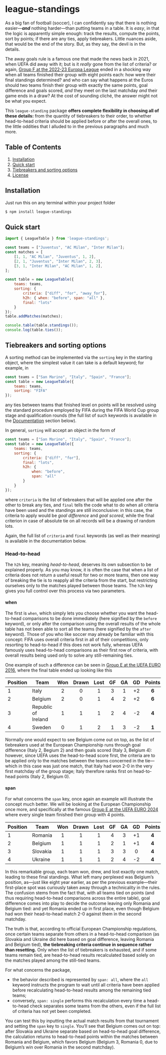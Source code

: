 # league-standings

As a big fan of football (soccer), I can confidently say that there is nothing easier—***and*** nothing harder—than putting teams in a table. It is *easy*, in that the logic is apparently simple enough: track the results, compute the points, sort by points; if there are any ties, apply tiebreakers. Little nuances aside, that would be the end of the story. But, as they say, the devil is in the details.

The away goals rule is a famous one that made the news back in 2021, when UEFA did away with it; but is it *really* gone from the list of criteria? or again, [Group F at the 2022-23 Europa League](https://en.wikipedia.org/wiki/2022%E2%80%9323_UEFA_Europa_League_group_stage) ended in a shocking way when all teams finished their group with eight points each: how were their final standings determined? and who can say what happens at the Euros should two teams finish their group with exactly the same points, goal difference and goals scored, *and* they meet on the last matchday *and* their game ends in a draw? At the cost of sounding cliché, the answer might not be what you expect.

This `league-standing` package **offers complete flexibility in choosing all of these details:** from the quantity of tiebreakers to their order, to whether head-to-head criteria should be applied before or after the overall ones, to the little oddities that I alluded to in the previous paragraphs and much more.

## Table of Contents

1. [Installation](#installation)
2. [Quick start](#quick-start)
3. [Tiebreakers and sorting options](#tiebreakers-and-sorting-options)
4. [License](#license)

## Installation

Just run this on any terminal within your project folder

```bash
$ npm install league-standings
```

## Quick start

```javascript
import { LeagueTable } from 'league-standings';

const teams = ["Juventus", "AC Milan", "Inter Milan"];
const matches = [
    [1, 1, "AC Milan", "Juventus", 1, 2],
    [2, 1, "Juventus", "Inter Milan", 2, 3],
    [3, 1, "Inter Milan", "AC Milan", 1, 2],
];

const table = new LeagueTable({
    teams: teams,
    sorting: {
        criteria: ["diff", "for", "away_for"],
        h2h: { when: "before", span: "all" },
        final: "lots"
    }
});
table.addMatches(matches);

console.table(table.standings());
console.log(table.ties());
```

## Tiebreakers and sorting options

A sorting method can be implemented via the `sorting` key in the starting object, where the simplest value it can take is a default keyword; for example, in

```javascript
const teams = ["San Marino", "Italy", "Spain", "France"];
const table = new LeagueTable({
    teams: teams,
    sorting: "FIFA"
});
```
any ties between teams that finished level on points will be resolved using the standard procedure employed by FIFA during the FIFA World Cup group stage and qualification rounds (the full list of such keywords is available in the [Documentation](#documentation) section below).

In general, `sorting` will accept an object in the form of

```javascript
const teams = ["San Marino", "Italy", "Spain", "France"];
const table = new LeagueTable({
    teams: teams,
    sorting: {
        criteria: ["diff", "for"],
        final: "lots",
        h2h: {
            when: "before",
            span: "all"
        }
    }
});
```
where `criteria` is the list of tiebreakers that will be applied one after the other to break any ties, and `final` tells the code what to do when all criteria have been used and the standings are still inconclusive: in this case, the criteria to apply would be *goal difference* and *goal scored*, while the final criterion in case of absolute tie on all records will be a drawing of random lots.

Again, the full list of `criteria` and `final` keywords (as well as their meaning) is available in the documentation below.

### Head-to-head

The `h2h` key, meaning *head-to-head*, deserves its own subsection to be explained properly. As you may know, it is often the case that when a list of criteria does not return a useful result for two or more teams, then one way of breaking the tie is to reapply all the criteria from the start, but restricting ourselves only to the matches played between those teams. The `h2h` key gives you full control over this process via two parameters.

#### when

The first is `when`, which simply lets you choose whether you want the head-to-head comparisons to be done immediately (here signified by the `before` keyword), or only after the comparison using the overall results of the whole table has not been able to sort all the teams (here signified by the `after` keyword). Those of you who like soccer may already be familiar with this concept: FIFA uses overall criteria first in all of their competitions, only resorting to head-to-head if this does not work fully, whereas UEFA famously uses head-to-head comparisons as their first row of criteria, with overall results being used only to solve any still-remaining ties.

One example of such a difference can be seen in [Group E at the UEFA EURO 2016](https://en.wikipedia.org/wiki/UEFA_Euro_2016), where the final table ended up looking like this

| Position | Team       | Won | Drawn | Lost | GF        | GA            | GD               | Points |
|----------|------------|:---:|:-----:|:----:|:---------:|:-------------:|:----------------:|:------:|
| 1        | Italy      | 2   | 0     | 1    | 3         | 1             | +2               | **6**  |
| 2        | Belgium    | 2   | 0     | 1    | 4         | 2             | +2               | **6**  |
| 3        | Republic of Ireland | 1 | 1 | 1 | 2         | 4             | -2               | **4**  |
| 4        | Sweden     | 0   | 1     | 2    | 1         | 3             | -2               | **1**  |

Normally one would expect to see Belgium come out on top, as the list of tiebreakers used at the European Championship runs through goal difference (Italy 2, Begium 2) and then goals scored (Italy 3, Belgium 4): however, since UEFA uses the head-to-head score first, the criteria are to be applied only to the matches between the teams concerned in the tie—which in this case was just one match, that Italy had won 2-0 in the very first matchday of the group stage; Italy therefore ranks first on head-to-head points (Italy 2, Belgium 0).

#### span

For what concerns the `span` key, once again an example will illustrate the concept much better. We will be looking at the European Championship once more, and specifically at the famous [Group E at the UEFA EURO 2024](https://en.wikipedia.org/wiki/UEFA_Euro_2024) where every single team finished their group with 4 points.

| Position | Team       | Won | Drawn | Lost | GF        | GA            | GD               | Points |
|----------|------------|:---:|:-----:|:----:|:---------:|:-------------:|:----------------:|:------:|
| 1        | Romania    | 1   | 1     | 1    | 4         | 3             | +1               | **4**  |
| 2        | Belgium    | 1   | 1     | 1    | 2         | 1             | +1               | **4**  |
| 3        | Slovakia   | 1   | 1     | 1    | 3         | 3             | 0                | **4**  |
| 4        | Ukraine    | 1   | 1     | 1    | 2         | 4             | -2               | **4**  |

In this remarkable group, each team won, drew, and lost exactly one match, leading to these final standings. What left many perplexed was Belgium’s position, as—just like eight year earlier, as per the previous example—their first-place spot was curiously taken away through a technicality in the rules. The confusion stems from the fact that, with all teams tied on points (and thus requiring head-to-head comparisons across the entire table), goal difference comes into play to decide the outcome leaving only Romania and Belgium tied: and yet Romania ended up in first place, even though Belgium had won their head-to-head match 2-0 against them in the second matchday.

The truth is that, according to official European Championship regulations, once certain teams separate from others in a head-to-head comparison (as Slovakia and Ukraine did here based on goal difference, leaving Romania and Belgium tied), **the tiebreaking criteria continue in sequence rather than resetting.** Only when the list of tiebreakers is exhausted, and if some teams remain tied, are head-to-head results recalculated based solely on the matches played among the still-tied teams.

For what concerns the package,
- the behavior described is represented by `span: all`, where the `all` keyword instructs the program to wait until all criteria have been applied before recalculating head-to-head results among the remaining tied teams;
- conversely, `span: single` performs this recalculation every time a head-to-head check separates some teams from the others, even if the full list of criteria has not yet been completed.

You can test this by inputting the actual match results from that tournament and setting the `span` key to `single`. You’ll see that Belgium comes out on top: after Slovakia and Ukraine separate based on head-to-head goal difference, the calculation returns to head-to-head points within the matches between Romania and Belgium, which favors Belgium (Belgium 3, Romania 0, due to Belgium’s win over Romania in the second matchday).